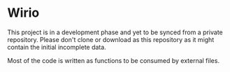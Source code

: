 # Wirio

This project is in a development phase and yet to be synced from a private repository. Please don't clone or download as this repository as it might contain the initial incomplete data.

Most of the code is written as functions to be consumed by external files.
